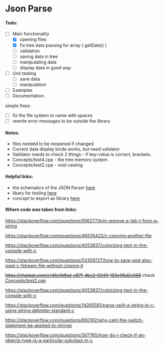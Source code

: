 # Json Parse

#### Todo:
- [ ] Main functionality
    - [x] opening files
    - [X] fix tree data passing for array ( getData() )
    - [ ] validation
    - [ ] saving data in tree
    - [ ] manipulating data
    - [ ] display data in good way
- [ ] Unit testing
    - [ ] save data
    - [ ] manipulation
- [ ] Examples
- [ ] Documentation

simple fixes:
- [ ] fix the file system to name with spaces
- [ ] rewrite error messages to be outside the library

#### Notes:
- files needed to be reopened if changed
- Current data display kinda works, but need validator
- Validator needs to check 2 things - if key-value is correct, brackets.
- Concepts/test4.cpp - the tree memory system
- Concepts/test2.cpp - void casting 




#### Helpful links:
- the schematics of the JSON Parser [here](https://www.json.org/json-en.html)
- libary for testing [here](https://levelofindirection.com/blog/unit-testing-in-cpp-and-objective-c-just-got-easier.html)
- concept to export as library [here](https://www.geeksforgeeks.org/how-do-i-create-a-library-in-cpp/)



#### Where code was taken from links:

https://stackoverflow.com/questions/556277/trim-remove-a-tab-t-from-a-string

https://stackoverflow.com/questions/46535422/c-copying-another-file

https://stackoverflow.com/questions/4053837/colorizing-text-in-the-console-with-c

https://stackoverflow.com/questions/53359727/how-to-save-and-also-read-c-fstream-file-without-closing-it  

~~https://chatgpt.com/c/46e9dfad-e87f-4be2-9349-159e96d2c068~~
check [*Concepts/test2.cpp*](Concepts/test2.cpp)


https://stackoverflow.com/questions/4053837/colorizing-text-in-the-console-with-c

https://stackoverflow.com/questions/14265581/parse-split-a-string-in-c-using-string-delimiter-standard-c

https://stackoverflow.com/questions/650162/why-cant-the-switch-statement-be-applied-to-strings

https://stackoverflow.com/questions/307765/how-do-i-check-if-an-objects-type-is-a-particular-subclass-in-c
